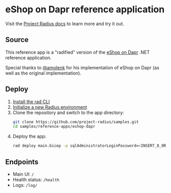 # eShop on Dapr reference application

Visit the [Project Radius docs](https://radapp.dev/getting-started/reference-apps/eshop-dapr/) to learn more and try it out.

## Source

This reference app is a "radified" version of the [eShop on Dapr](https://github.com/dotnet-architecture/eShopOnDapr) .NET reference application.

Special thanks to [@amolenk](https://github.com/amolenk) for his implementation of eShop on Dapr (as well as the original implementation).

## Deploy

1. [Install the rad CLI](https://radapp.dev/getting-started/)
2. [Initialize a new Radius environment](https://radapp.dev/getting-started/)
3. Clone the repository and switch to the app directory:
   ```bash
   git clone https://github.com/project-radius/samples.git
   cd samples/reference-apps/eshop-dapr
   ```
4. Deploy the app:
   ```bash
   rad deploy main.bicep -p sqlAdministratorLoginPassword=<INSERT_8_OR_MORE_CHARACTER_PASSWORD_WITH_NUMBERS_LETTERS_AND_SPECIAL_CHARACTERS>
   ```

## Endpoints

- Main UI: `/`
- Health status: `/health`
- Logs: `/log/`
